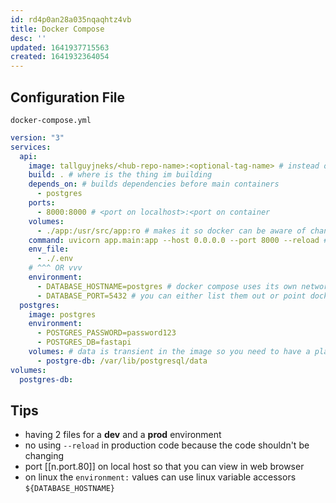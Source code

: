 ```yaml
---
id: rd4p0an28a035nqaqhtz4vb
title: Docker Compose
desc: ''
updated: 1641937715563
created: 1641932364054
---
```


## Configuration File

`docker-compose.yml`

```yml
version: "3"
services:
  api:
    image: tallguyjneks/<hub-repo-name>:<optional-tag-name> # instead of build if this was a production env
    build: . # where is the thing im building
    depends_on: # builds dependencies before main containers
      - postgres
    ports:
      - 8000:8000 # <port on localhost>:<port on container
    volumes:
      - ./app:/usr/src/app:ro # makes it so docker can be aware of changes between a linked directory and `ro` means read only so docker cant change the files
    command: uvicorn app.main:app --host 0.0.0.0 --port 8000 --reload # overrides default command for the image when ran
    env_file:
      - ./.env
    # ^^^ OR vvv
    environment:
      - DATABASE_HOSTNAME=postgres # docker compose uses its own network dns so you can specify a name of another container instead of the ip address
      - DATABASE_PORT=5432 # you can either list them out or point docker to a .env file
  postgres:
    image: postgres
    environment:
      - POSTGRES_PASSWORD=password123
      - POSTGRES_DB=fastapi
    volumes: # data is transient in the image so you need to have a place to have permanently stored data
      - postgre-db: /var/lib/postgresql/data
volumes:
  postgres-db:
```

## Tips

- having 2 files for a **dev** and a **prod** environment
- no using `--reload` in production code because the code shouldn't be changing
- port [[n.port.80]] on local host so that you can view in web browser
- on linux the `environment:` values can use linux variable accessors `${DATABASE_HOSTNAME}`

